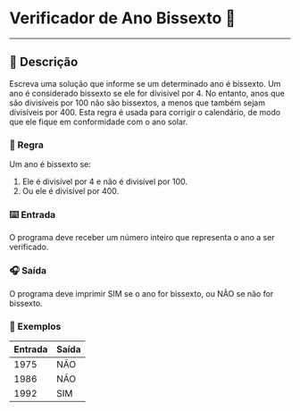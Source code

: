 # Verificador de Ano Bissexto :dart:
---

## :memo: Descrição 

Escreva uma solução que informe se um determinado ano é bissexto. Um ano é considerado bissexto se ele for divisível por 4. No entanto, anos que são divisíveis por 100 não são bissextos, a menos que também sejam divisíveis por 400. Esta regra é usada para corrigir o calendário, de modo que ele fique em conformidade com o ano solar.

### 🔏 Regra

Um ano é bissexto se:
1. Ele é divisível por 4 e não é divisível por 100.
2. Ou ele é divisível por 400.  

### ⌨️ Entrada

O programa deve receber um número inteiro que representa o ano a ser verificado.

### 🎧 Saída

O programa deve imprimir SIM se o ano for bissexto, ou NÃO se não for bissexto.

### 📲 Exemplos

| Entrada | Saída |
| ------- | ----- |
| 1975    | NÃO   |
| 1986    | NÃO   |
| 1992    | SIM   |


